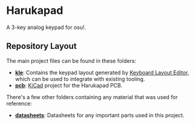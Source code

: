 # Harukapad

A 3-key analog keypad for osu!.

## Repository Layout

The main project files can be found in these folders:

- [**kle**](./kle): Contains the keypad layout generated by [Keyboard Layout Editor](http://www.keyboard-layout-editor.com), which can be used to integrate with existing tooling.
- [**pcb**](./pcb): [KiCad](https://www.kicad.org/) project for the Harukapad PCB.

There's a few other folders containing any material that was used for reference:

- [**datasheets**](./datasheets): Datasheets for any important parts used in this project.

